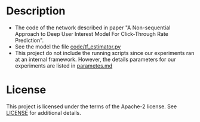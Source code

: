 # Description

* The code of the network described in paper "A Non-sequential Approach to Deep User Interest Model For Click-Through Rate Prediction".
* See the model the file [code/tf_estimator.py](code/tf_estimator.py)
* This project do not include the running scripts since our experiments ran at an internal framework. However, the details parameters for our experiments are listed in [parametes.md](parametes.md)

# License

This project is licensed under the terms of the  Apache-2 license. See [LICENSE](./LICENSE) for additional details.

